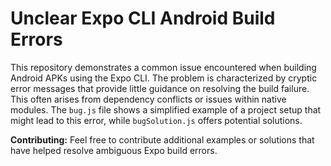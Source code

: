 # Unclear Expo CLI Android Build Errors

This repository demonstrates a common issue encountered when building Android APKs using the Expo CLI. The problem is characterized by cryptic error messages that provide little guidance on resolving the build failure.  This often arises from dependency conflicts or issues within native modules.  The `bug.js` file shows a simplified example of a project setup that might lead to this error, while `bugSolution.js` offers potential solutions.

**Contributing:**  Feel free to contribute additional examples or solutions that have helped resolve ambiguous Expo build errors.